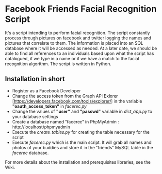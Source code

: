 Facebook Friends Facial Recognition Script
=============================================

It's a script intending to perform facial recognition.
The script constantly process through pictures on facebook and twitter logging the names and pictures that correlate to them.
The information is placed into an SQL database where it will be accessed as needed.
At a later date, we should be able to find all references to an individuals based upon what the script has catalogued,
if we type in a name or if we have a match to the facial recognition algorithm. The script is written in Python.

Installation in short
---------------------

- Register as a Facebook Developer
- Change the access token from the Graph API Exlorer [https://developers.facebook.com/tools/explorer/]
  in the variable **"oauth_access_token"** in *facerec.py* 
- Change the values of **"user"** and **"passwd"** variable in *dict_app.py* to
  your database settings
- Create a database named "facerec" in PhpMyAdmin : http://localhost/phpmyadmin
- Execute the *create_tables.py* for creating the table necessary for
  the script
- Execute *facerec.py* which is the main script.
  It will grab all names and photos of your buddies and store it in the
  "friends" MySQL table in the *facerec* database.

For more details about the installation and prerequisites libraries, see the Wiki.
